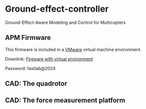 # Ground-effect-controller

Ground-Effect-Aware Modeling and Control for Multicopters



## APM Firmware

This firmware is included in a [VMware](https://www.vmware.com/) virtual machine environment.

Downlink:  [Fireware with virtual environment](http://zjufast.tpddns.cn:9110/share.cgi?ssid=cfde8ecbb0b8432fb59c241b98ab59a9)

Password: fastlab@2024



## CAD: The quadrotor





## CAD: The force measurement platform



